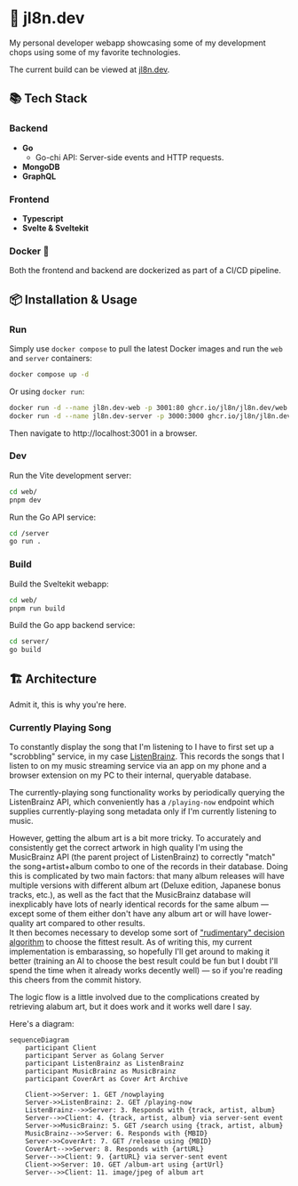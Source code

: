 
# 🚀 jl8n.dev

My personal developer webapp showcasing some of my development chops using some of my favorite technologies.

The current build can be viewed at [jl8n.dev](https://jl8n.dev).

## 📚 Tech Stack

### Backend
- **Go**
  - Go-chi API: Server-side events and HTTP requests.
- **MongoDB**
- **GraphQL**

### Frontend
- **Typescript**
- **Svelte & Sveltekit**



### Docker 🐳

Both the frontend and backend are dockerized as part of a CI/CD pipeline.


## 📦 Installation & Usage

### Run

Simply use `docker compose` to pull the latest Docker images and run the `web` and `server` containers:

```bash
docker compose up -d
```

Or using `docker run`:

```bash
docker run -d --name jl8n.dev-web -p 3001:80 ghcr.io/jl8n/jl8n.dev/web:latest
docker run -d --name jl8n.dev-server -p 3000:3000 ghcr.io/jl8n/jl8n.dev/server:latest
```

Then navigate to http://localhost:3001 in a browser.

### Dev

Run the Vite development server:

```bash
cd web/
pnpm dev
```

Run the Go API service:

```bash
cd /server
go run .
```

### Build

Build the Sveltekit webapp:

```bash
cd web/
pnpm run build
```

Build the Go app backend service:

```bash
cd server/
go build
```

## 🏗️ Architecture

Admit it, this is why you're here.

### Currently Playing Song

To constantly display the song that I'm listening to I have to first set up a "scrobbling" service, in my case [ListenBrainz](https://listenbrainz.org). This records the songs that I listen to on my music streaming service via an app on my phone and a browser extension on my PC to their internal, queryable database. 

The currently-playing song functionality works by periodically querying the ListenBrainz API, which conveniently has a `/playing-now` endpoint which supplies currently-playing song metadata only if I'm currently listening to music.

However, getting the album art is a bit more tricky. To accurately and consistently get the correct artwork in high quality I'm using the MusicBrainz API (the parent project of ListenBrainz) to correctly "match" the song+artist+album combo to one of the records in their database. Doing this is complicated by two main factors: that many album releases will have multiple versions with different album art (Deluxe edition, Japanese bonus tracks, etc.), as well as the fact that the MusicBrainz database will inexplicably have lots of nearly identical records for the same album — except some of them either don't have any album art or will have lower-quality art compared to other results.  
It then becomes necessary to develop some sort of ["rudimentary" decision algorithm](https://github.com/jl8n/jl8n.dev/blob/1ff331636cd09496741a30bd1a7749a4823ca432/server/albumArt.go#L90-L143) to choose the fittest result. As of writing this, my current implementation is embarassing, so hopefully I'll get around to making it better (training an AI to choose the best result could be fun but I doubt I'll spend the time when it already works decently well) — so if you're reading this cheers from the commit history.

The logic flow is a little involved due to the complications created by retrieving alabum art, but it does work and it works well dare I say.

Here's a diagram:



```mermaid
sequenceDiagram
    participant Client
    participant Server as Golang Server
    participant ListenBrainz as ListenBrainz
    participant MusicBrainz as MusicBrainz
    participant CoverArt as Cover Art Archive

    Client->>Server: 1. GET /nowplaying
    Server->>ListenBrainz: 2. GET /playing-now
    ListenBrainz-->>Server: 3. Responds with {track, artist, album}
    Server-->>Client: 4. {track, artist, album} via server-sent event
    Server->>MusicBrainz: 5. GET /search using {track, artist, album}
    MusicBrainz-->>Server: 6. Responds with {MBID}
    Server->>CoverArt: 7. GET /release using {MBID}
    CoverArt-->>Server: 8. Responds with {artURL}
    Server-->>Client: 9. {artURL} via server-sent event
    Client->>Server: 10. GET /album-art using {artUrl}
    Server-->>Client: 11. image/jpeg of album art
```